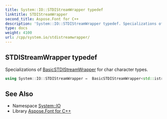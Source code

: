 ```yaml
---
title: System::IO::STDIStreamWrapper typedef
linktitle: STDIStreamWrapper
second_title: Aspose.Font for C++
description: 'System::IO::STDIStreamWrapper typedef. Specializations of BasicSTDIStreamWrapper for char character types in C++.'
type: docs
weight: 4100
url: /cpp/system.io/stdistreamwrapper/
---
```

## STDIStreamWrapper typedef


Specializations of [BasicSTDIStreamWrapper](../basicstdistreamwrapper/) for char character types.

```cpp
using System::IO::STDIStreamWrapper =  BasicSTDIStreamWrapper<std::istream>
```

## See Also

* Namespace [System::IO](../)
* Library [Aspose.Font for C++](../../)
